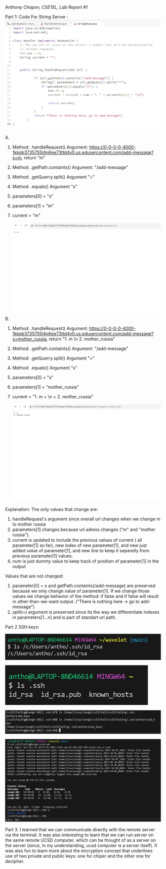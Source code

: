 _Anthony Chapov, CSE15L, Lab Report #1_

Part 1:
Code For String Server :
![StringServer](singleserver.jpg)

A.
  1. Method: .handleRequest()     Argument: https://0-0-0-0-4000-1kkqb3735755l4n6pe73ttd4v0.us.edusercontent.com/add-message?s=m, return "m"
  2. Method: .getPath.containts() Argument: "/add-message"
  3. Method: .getQuerry.split()   Argument "="
  4. Method: .equals()            Argument "s"
  5. parameters[0] = "s"
  6. parameters[1] = "m"
  7. current = "m"
     
     ![first run](scr1.jpg)
  
B.
  1. Method: .handleRequest()     Argument: https://0-0-0-0-4000-1kkqb3735755l4n6pe73ttd4v0.us.edusercontent.com/add-message?s=mother_russia, return "1. m \n 2. mother_russia"
  2. Method: .getPath.containts() Argument: "/add-message"
  3. Method: .getQuerry.split()   Argument "="
  4. Method: .equals()            Argument "s"
  5. parameters[0] = "s"
  6. parameters[1] = "mother_russia"
  7. current = "1. m + \n + 2. mother_russia"

     ![second run](scr2.jpg)

Explanation: 
The only values that change are:
 1. handleRequest's argument since overall url changes when we change m to mother russia
 2. parameters[1] changes because url adress changes ("m" and "mother russia").
 3. current is updated to include the previous values of current ( all parameter[1] so far), new index of new parameter[1],
    and new just added value of parameter[1], and new line to keep it separetly from previous paramater[1] values.
 4. num is just dummy value to keep track of position of parameter[1] in the output
   
 Values that are not changed:
 1. parameter[0] = s and getPath.containts(/add-message) are preserved because we only change value of parameter[1]. If we change those values we change behavior of the method: if false and if false will result in other-than-we-want output. ("There is nothing here -> go to add-message")
 2. split(=) argument is preserved since its the way we differentiate indexes in parameters[1...n] and is part of standart url path. 

 

 

 Part 2 SSH keys: 
 
 ![private key](private.jpg)
 
 ![private key](private2.jpg)

 ![public key](public_key.JPG)

 ![terminal](login.jpg)
 


 Part 3. 
 I learned that we can communicate directly with the remote server via the terminal. It was also interesting to learn that we can run server on the same remote UCSD computer, which can be thought of as a server on the server (since, in my understanding, ucsd computer is a server itself). It was also fun to learn more about the encryption concept that underlines use of two private and public keys: one for chiper and the other one for decipher.  
 

